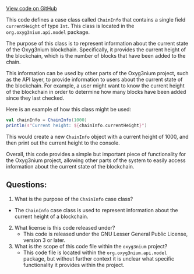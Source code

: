 [View code on GitHub](https://github.com/oxyg3nium/oxyg3nium/api/src/main/scala/org/oxyg3nium/api/model/ChainInfo.scala)

This code defines a case class called `ChainInfo` that contains a single field `currentHeight` of type `Int`. This class is located in the `org.oxyg3nium.api.model` package.

The purpose of this class is to represent information about the current state of the Oxyg3nium blockchain. Specifically, it provides the current height of the blockchain, which is the number of blocks that have been added to the chain.

This information can be used by other parts of the Oxyg3nium project, such as the API layer, to provide information to users about the current state of the blockchain. For example, a user might want to know the current height of the blockchain in order to determine how many blocks have been added since they last checked.

Here is an example of how this class might be used:

```scala
val chainInfo = ChainInfo(1000)
println(s"Current height: ${chainInfo.currentHeight}")
```

This would create a new `ChainInfo` object with a current height of 1000, and then print out the current height to the console.

Overall, this code provides a simple but important piece of functionality for the Oxyg3nium project, allowing other parts of the system to easily access information about the current state of the blockchain.
## Questions: 
 1. What is the purpose of the `ChainInfo` case class?
   - The `ChainInfo` case class is used to represent information about the current height of a blockchain.
2. What license is this code released under?
   - This code is released under the GNU Lesser General Public License, version 3 or later.
3. What is the scope of this code file within the `oxyg3nium` project?
   - This code file is located within the `org.oxyg3nium.api.model` package, but without further context it is unclear what specific functionality it provides within the project.